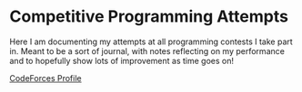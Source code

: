 # Competitive Programming Attempts
Here I am documenting my attempts at all programming contests I take part in. Meant to be a sort of journal, with notes reflecting on my performance and to hopefully show lots of improvement as time goes on!

[CodeForces Profile](https://codeforces.com/profile/Dinzbag)
